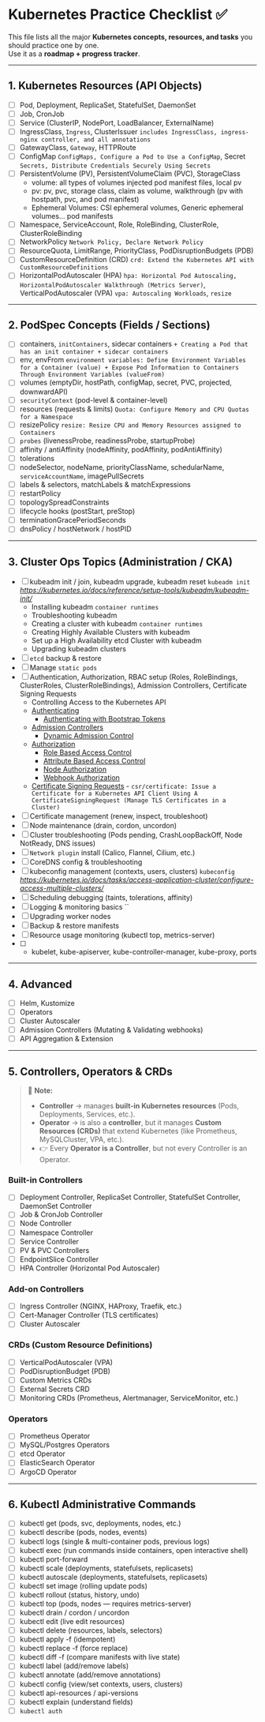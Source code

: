 # Kubernetes Practice Checklist ✅

This file lists all the major **Kubernetes concepts, resources, and tasks** you should practice one by one.  
Use it as a **roadmap + progress tracker**.

---

## 1. Kubernetes Resources (API Objects)

- [ ] Pod, Deployment, ReplicaSet, StatefulSet, DaemonSet
- [ ] Job, CronJob
- [ ] Service (ClusterIP, NodePort, LoadBalancer, ExternalName)
- [ ] IngressClass, `Ingress`, ClusterIssuer     `includes IngressClass, ingress-nginx controller, and all annotations` 
- [ ] GatewayClass, `Gateway`, HTTPRoute
- [ ] ConfigMap `ConfigMaps, Configure a Pod to Use a ConfigMap`, Secret `Secrets, Distribute Credentials Securely Using Secrets`
- [ ] PersistentVolume (PV), PersistentVolumeClaim (PVC), StorageClass
  - volume: all types of volumes injected pod manifest files, local pv
  - pv: pv, pvc, storage class, claim as volume, walkthrough (pv with hostpath, pvc, and pod manifest)
  - Ephemeral Volumes: CSI ephemeral volumes, Generic ephemeral volumes... pod manifests
- [ ] Namespace, ServiceAccount, Role, RoleBinding, ClusterRole, ClusterRoleBinding
- [ ] NetworkPolicy  `Network Policy, Declare Network Policy`
- [ ] ResourceQuota, LimitRange, PriorityClass, PodDisruptionBudgets (PDB)
- [ ] CustomResourceDefinition (CRD)     `crd: Extend the Kubernetes API with CustomResourceDefinitions`
- [ ] HorizontalPodAutoscaler (HPA) `hpa: Horizontal Pod Autoscaling, HorizontalPodAutoscaler Walkthrough (Metrics Server)`, VerticalPodAutoscaler (VPA) `vpa: Autoscaling Workloads`, `resize`

---

## 2. PodSpec Concepts (Fields / Sections)

- [ ] containers, `initContainers`, sidecar containers `+ Creating a Pod that has an init container + sidecar containers`
- [ ] env, envFrom `environment variables: Define Environment Variables for a Container (value) + Expose Pod Information to Containers Through Environment Variables (valueFrom)`
- [ ] volumes (emptyDir, hostPath, configMap, secret, PVC, projected, downwardAPI)
- [ ] `securityContext` (pod-level & container-level)
- [ ] resources (requests & limits) `Quota: Configure Memory and CPU Quotas for a Namespace`
- [ ] resizePolicy `resize: Resize CPU and Memory Resources assigned to Containers`
- [ ] `probes` (livenessProbe, readinessProbe, startupProbe)
- [ ] affinity / antiAffinity (nodeAffinity, podAffinity, podAntiAffinity)
- [ ] tolerations
- [ ] nodeSelector, nodeName, priorityClassName, schedularName, `serviceAccountName`, imagePullSecrets
- [ ] labels & selectors, matchLabels & matchExpressions
- [ ] restartPolicy
- [ ] topologySpreadConstraints
- [ ] lifecycle hooks (postStart, preStop)
- [ ] terminationGracePeriodSeconds
- [ ] dnsPolicy / hostNetwork / hostPID

---

## 3. Cluster Ops Topics (Administration / CKA)

- [ ] kubeadm init / join, kubeadm upgrade, kubeadm reset `kubeadm init` *https://kubernetes.io/docs/reference/setup-tools/kubeadm/kubeadm-init/*
  - Installing kubeadm `container runtimes`
  - Troubleshooting kubeadm
  - Creating a cluster with kubeadm `container runtimes`
  - Creating Highly Available Clusters with kubeadm
  - Set up a High Availability etcd Cluster with kubeadm
  - Upgrading kubeadm clusters
- [ ] `etcd` backup & restore
- [ ] Manage `static pods`
- [ ] Authentication, Authorization, RBAC setup (Roles, RoleBindings, ClusterRoles, ClusterRoleBindings), Admission Controllers, Certificate Signing Requests
  -  Controlling Access to the Kubernetes API
    - [Authenticating](https://kubernetes.io/docs/reference/access-authn-authz/authentication/)
         - [Authenticating with Bootstrap Tokens](https://kubernetes.io/docs/reference/access-authn-authz/bootstrap-tokens/)
    - [Admission Controllers](https://kubernetes.io/docs/reference/access-authn-authz/admission-controllers/)
         - [Dynamic Admission Control](https://kubernetes.io/docs/reference/access-authn-authz/extensible-admission-controllers/)
    - [Authorization](https://kubernetes.io/docs/reference/access-authn-authz/authorization/)
         - [Role Based Access Control](https://kubernetes.io/docs/reference/access-authn-authz/rbac/)
         - [Attribute Based Access Control](https://kubernetes.io/docs/reference/access-authn-authz/abac/)
         - [Node Authorization](https://kubernetes.io/docs/reference/access-authn-authz/node/)
         - [Webhook Authorization](https://kubernetes.io/docs/reference/access-authn-authz/webhook/)
    - [Certificate Signing Requests](https://kubernetes.io/docs/reference/access-authn-authz/certificate-signing-requests/)
          - `csr/certificate: Issue a Certificate for a Kubernetes API Client Using A CertificateSigningRequest (Manage TLS Certificates in a Cluster)`   
- [ ] Certificate management (renew, inspect, troubleshoot)
- [ ] Node maintenance (drain, cordon, uncordon)
- [ ] Cluster troubleshooting (Pods pending, CrashLoopBackOff, Node NotReady, DNS issues)
- [ ] `Network plugin` install (Calico, Flannel, Cilium, etc.)
- [ ] CoreDNS config & troubleshooting
- [ ] kubeconfig management (contexts, users, clusters)   `kubeconfig` *https://kubernetes.io/docs/tasks/access-application-cluster/configure-access-multiple-clusters/*
- [ ] Scheduling debugging (taints, tolerations, affinity)
- [ ] Logging & monitoring basics ``
- [ ] Upgrading worker nodes
- [ ] Backup & restore manifests
- [ ] Resource usage monitoring (kubectl top, metrics-server)
- [ ] - kubelet, kube-apiserver, kube-controller-manager, kube-proxy, ports

---

## 4. Advanced

- [ ] Helm, Kustomize
- [ ] Operators
- [ ] Cluster Autoscaler
- [ ] Admission Controllers (Mutating & Validating webhooks)
- [ ] API Aggregation & Extension

---

## 5. Controllers, Operators & CRDs

> 📌 **Note:**  
> - **Controller** → manages **built-in Kubernetes resources** (Pods, Deployments, Services, etc.).  
> - **Operator** → is also a **controller**, but it manages **Custom Resources (CRDs)** that extend Kubernetes (like Prometheus, MySQLCluster, VPA, etc.).  
> - 👉 Every **Operator is a Controller**, but not every Controller is an Operator.

### Built-in Controllers
- [ ] Deployment Controller, ReplicaSet Controller, StatefulSet Controller, DaemonSet Controller
- [ ] Job & CronJob Controller
- [ ] Node Controller
- [ ] Namespace Controller
- [ ] Service Controller
- [ ] PV & PVC Controllers
- [ ] EndpointSlice Controller
- [ ] HPA Controller (Horizontal Pod Autoscaler)

### Add-on Controllers
- [ ] Ingress Controller (NGINX, HAProxy, Traefik, etc.)
- [ ] Cert-Manager Controller (TLS certificates)
- [ ] Cluster Autoscaler

### CRDs (Custom Resource Definitions)
- [ ] VerticalPodAutoscaler (VPA)
- [ ] PodDisruptionBudget (PDB)
- [ ] Custom Metrics CRDs
- [ ] External Secrets CRD
- [ ] Monitoring CRDs (Prometheus, Alertmanager, ServiceMonitor, etc.)

### Operators
- [ ] Prometheus Operator
- [ ] MySQL/Postgres Operators
- [ ] etcd Operator
- [ ] ElasticSearch Operator
- [ ] ArgoCD Operator

---

## 6. Kubectl Administrative Commands

- [ ] kubectl get (pods, svc, deployments, nodes, etc.)
- [ ] kubectl describe (pods, nodes, events)
- [ ] kubectl logs (single & multi-container pods, previous logs)
- [ ] kubectl exec (run commands inside containers, open interactive shell)
- [ ] kubectl port-forward
- [ ] kubectl scale (deployments, statefulsets, replicasets)
- [ ] kubectl autoscale (deployments, statefulsets, replicasets)
- [ ] kubectl set image (rolling update pods)
- [ ] kubectl rollout (status, history, undo)
- [ ] kubectl top (pods, nodes — requires metrics-server)
- [ ] kubectl drain / cordon / uncordon
- [ ] kubectl edit (live edit resources)
- [ ] kubectl delete (resources, labels, selectors)
- [ ] kubectl apply -f (idempotent)
- [ ] kubectl replace -f (force replace)
- [ ] kubectl diff -f (compare manifests with live state)
- [ ] kubectl label (add/remove labels)
- [ ] kubectl annotate (add/remove annotations)
- [ ] kubectl config (view/set contexts, users, clusters)
- [ ] kubectl api-resources / api-versions
- [ ] kubectl explain (understand fields)
- [ ] `kubectl auth` 

